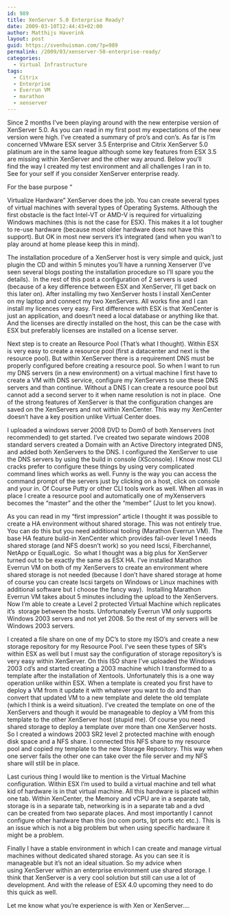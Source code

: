 ```yaml
---
id: 989
title: XenServer 5.0 Enterprise Ready?
date: 2009-03-10T12:44:43+02:00
author: Matthijs Haverink
layout: post
guid: https://svenhuisman.com/?p=989
permalink: /2009/03/xenserver-50-enterprise-ready/
categories:
  - Virtual Infrastructure
tags:
  - Citrix
  - Enterprise
  - Everrun VM
  - marathon
  - xenserver
---
```

Since 2 months I&#8217;ve been playing around with the new <span><span>enterpise</span></span> version of <span><span>XenServer</span></span> 5.0. As you can read in my first post my expectations of the new version were high. I&#8217;ve created a summary of <span><span>pro&#8217;s</span></span> and con&#8217;s. As far is I&#8217;m concerned <span><span>VMware</span></span> ESX server 3.5 Enterprise and <span><span>Citrix</span></span> <span><span>XenServer</span></span> 5.0 platinum are in the same league although some key features from ESX 3.5 are missing within <span><span>XenServer</span></span> and the other way around. Below you&#8217;ll find the way I created my test environment and all challenges I ran in to.  See for your self if you consider <span><span>XenServer</span></span> enterprise ready.

<!--more-->For the base purpose &#8220;

<span><span>Virtualize</span></span> Hardware&#8221; <span><span>XenServer</span></span> does the job. You can create several types of virtual machines with several types of Operating Systems. Although the first obstacle is the fact Intel-VT or AMD-V is required for <span><span>virtualizing</span></span> Windows machines (this is not the case for ESX). This makes it a lot <span>tougher</span> to re-use hardware (because most older hardware does not have this support). But OK in most new servers it&#8217;s integrated (and when you <span><span>wan&#8217;t</span></span> to play around at home please keep this in mind).

The installation procedure of a <span><span>XenServer</span></span> host is very simple and quick, just <span><span>plugin</span></span> the CD and within 5 minutes you&#8217;ll have a running Xenserver (I&#8217;ve seen several blogs posting the installation procedure so I&#8217;ll spare you the details).  In the rest of this post a configuration of 2 servers is used (because of a key difference between ESX and <span><span>XenServer</span></span>, I&#8217;ll get back on this later on). After installing my two <span><span>XenServer</span></span> hosts I install <span><span>XenCenter</span></span> on my laptop and connect my two <span><span>XenServers</span></span>. All works fine and I can install my licences very easy. First difference with ESX is that <span><span>XenCenter</span></span> is just an application, and doesn&#8217;t need a local database or anything like that.  And the licenses are directly installed on the host, this can be the case with ESX but preferably licenses are installed on a license server.

Next step is to create an Resource Pool (That&#8217;s what I thought). Within ESX is very easy to create a resource pool (first a <span><span>datacenter</span></span> and next is the resource pool). But within <span><span>XenServer</span></span> there is a requirement DNS must be properly configured before creating a resource pool. So when I want to run my DNS servers (in a new environment) on a virtual machine I first have to create a VM with DNS service, configure my <span><span>XenServers</span></span> to use these DNS servers and than continue. Without a DNS I can create a resource pool but cannot add a second server to it when name resolution is not in place.  One of the strong features of <span><span>XenServer</span></span> is that the configuration changes are saved on the <span><span>XenServers</span></span> and not within <span><span>XenCenter</span></span>. This way my <span><span>XenCenter</span></span> doesn&#8217;t have a key position unlike Virtual Center does.

I uploaded a windows server 2008 DVD to Dom0 of both Xenservers (not recommended) to get started. I&#8217;ve created two separate windows 2008 standard servers created a Domain with an Active Directory integrated DNS, and added both <span><span>XenServers</span></span> to the DNS. I configured the <span><span>XenServer</span></span> to use the DNS servers by using the build in console (<span><span>XSconsole</span></span>). I Know most CLI cracks prefer to configure these things by using very complicated command lines which works <span>as well</span>. Funny is the way you can access the command prompt of the servers just by clicking on a host, click on console and your in. Of Course Putty or other CLI tools work <span>as well</span>. When all was in place I create a resource pool and automatically one of <span><span>myXenservers</span></span> becomes the &#8220;master&#8221; and the other the &#8220;member&#8221; (Just to let you know).

As you can read in my &#8220;first impression&#8221; article I thought it was possible to create a HA environment without shared storage. This was not <span>entirely</span> true. You can do this but you need additional tooling (Marathon <span><span>Everrun</span></span> VM). The base HA feature build-in <span><span>XenCenter</span></span> which provides fail-over level 1 needs shared storage (and NFS doesn&#8217;t work) so you need <span><span>Iscsi</span></span>, <span><span>Fiberchannel</span></span>, <span><span>NetApp</span></span> or <span><span>EqualLogic</span></span>.  So what I thought was a big plus for <span><span>XenServer</span></span> turned out to be exactly the same as ESX HA. I&#8217;ve installed Marathon <span><span>Everrun</span></span> VM on both of my <span><span>XenServers</span></span> to create an environment where shared storage is not needed (because I don&#8217;t have shared storage at home of <span>course</span> you can create <span><span>Iscsi</span></span> targets on Windows or Linux machines with additional software but I choose the fancy way).  Installing Marathon <span><span>Everrun</span></span> VM takes about 5 minutes including the upload to the <span><span>XenServers</span></span>. Now I&#8217;m able to create a Level 2 protected Virtual Machine which <span>replicates</span> it&#8217;s  storage between the hosts. <span>Unfortunately</span> <span><span>Everrun</span></span> VM only supports Windows 2003 servers and not yet 2008. So the rest of my servers will be Windows 2003 servers.

I created a file share on one of my <span><span>DC&#8217;s</span></span> to store my <span><span>ISO&#8217;s</span></span> and create a new storage repository for my Resource Pool. I&#8217;ve seen these types of <span><span>SR&#8217;s</span></span> within ESX as well but I must say the configuration of storage repository&#8217;s is very easy within <span><span>XenServer</span></span>. On this ISO share I&#8217;ve uploaded the Windows 2003 <span><span>cd&#8217;s</span></span> and started creating a 2003 machine which I transformed to a template after the installation of <span><span>Xentools</span></span>. Unfortunately this is a one way operation unlike within ESX. When a template is created you first have to deploy a VM from it update it with whatever you want to do and than convert that updated VM to a new template and delete the old template (which I think is a weird situation). I&#8217;ve created the template on one of the <span><span>XenServers</span></span> and though it would be manageable to deploy a <span><span>VM</span></span> from this template to the other <span><span>XenServer</span></span> host (stupid me). Of course you need shared storage to deploy a template over more than one <span><span>XenServer</span></span> hosts. So I created a windows 2003 SR2 level 2 protected machine with enough disk space and a NFS share. I connected this NFS share to my resource pool and copied my template to the new Storage Repository. This way when one server fails the other one can take over the file server and my NFS share will still be in place.

<span>Last curious thing I would like to mention is the Virtual Machine configuration. Within ESX I&#8217;m used to build a virtual machine and tell what kid of hardware is in that virtual machine. All this hardware is placed within one tab. Within <span>XenCenter</span>, the Memory and vCPU are in a separate tab, storage is in a separate tab, networking is in a separate tab and a <span>dvd</span> can be created from two separate places. And most importantly I cannot configure other hardware than this (no com ports, <span>lpt</span> ports etc etc.). This is an issue which is not a big problem but when using specific hardware it might be a problem.</span> 

Finally I have a stable environment in which I can create and manage virtual machines without dedicated shared storage. As you can see it is manageable but it&#8217;s not an ideal situation. So my advice when using <span><span>XenServer</span></span> within an enterprise environment use shared storage. I think that <span><span>XenServer</span></span> is a very cool solution but still can use a lot of development. And with the release of ESX 4.0 upcoming they need to do this quick as well.

<span>Let me know what you&#8217;re experience is with <span>Xen</span> or <span>XenServer</span>&#8230;.</span>